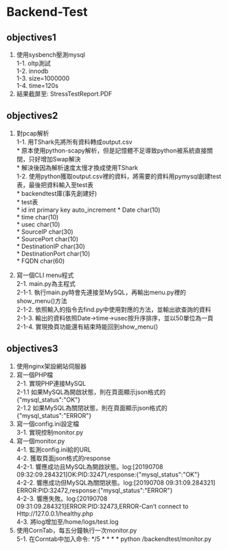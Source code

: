 # Backend-Test

## objectives1
1. 使用sysbench壓測mysql  
    1-1. oltp測試  
    1-2. innodb  
    1-3. size=1000000  
    1-4. time=120s
2. 結果截屏至: StressTestReport.PDF  

## objectives2
1. 對pcap解析  
    1-1. 用TShark先將所有資料轉成output.csv  
            * 原本使用python-scapy解析，但是記憶體不足導致python被系統直接關閉，只好增加Swap解決  
            * 解決後因為解析速度太慢才換成使用TShark  
    1-2. 使用python獲取output.csv裡的資料，將需要的資料用pymysql創建test表，最後把資料輸入至test表  
            * backendtest庫(事先創建好)  
            * test表  
	        * id int primary key auto_increment
                * Date char(10)  
                * time char(10)  
                * usec char(10)  
                * SourceIP char(30)  
                * SourcePort char(10)  
                * DestinationIP char(30)  
                * DestinationPort char(10)  
                * FQDN char(60)  

2. 寫一個CLI menu程式  
    2-1. main.py為主程式  
        2-1-1. 執行main.py時會先連接至MySQL，再輸出menu.py裡的show_menu()方法  
        2-1-2. 依照輸入的指令去find.py中使用對應的方法，並輸出欲查詢的資料  
        2-1-3. 輸出的資料依照Date->time->usec按升序排序，並以50單位為一頁  
        2-1-4. 實現換頁功能還有結束時能回到show_menu()  

## objectives3
1. 使用nginx架設網站伺服器  
2. 寫一個PHP檔  
    2-1. 實現PHP連接MySQL  
        2-1.1 如果MySQL為開啟狀態，則在頁面顯示json格式的{"mysql_status":"OK"}  
        2-1.2 如果MySQL為關閉狀態，則在頁面顯示json格式的{"mysql_status":"ERROR"}  
3. 寫一個config.ini設定檔  
    3-1. 實現控制monitor.py  
4. 寫一個monitor.py  
    4-1. 監測config.ini給的URL  
    4-2. 獲取頁面json格式的response  
        4-2-1. 響應成功且MySQL為開啟狀態。log:[20190708 09:32:09.284321]OK:PID:32471,response:{"mysql_status":"OK"}  
        4-2-2. 響應成功但MySQL為關閉狀態。log:[20190708 09:31:09.284321] ERROR:PID:32472,response:{"mysql_status":"ERROR"}  
        4-2-3. 響應失敗。log:[20190708 09:31:09.284321]ERROR:PID:32473,ERROR-Can’t connect to Http://127.0.0.1/healthy.php  
    4-3. 將log增加至/home/logs/test.log  
5. 使用CornTab，每五分鐘執行一次monitor.py  
    5-1. 在Corntab中加入命令: */5 * * * * python /backendtest/monitor.py  



